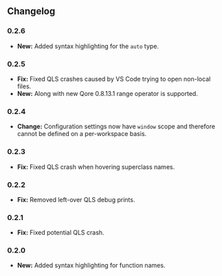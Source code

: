 ## Changelog

### 0.2.6

* **New:** Added syntax highlighting for the `auto` type.

### 0.2.5

* **Fix:** Fixed QLS crashes caused by VS Code trying to open non-local files.
* **New:** Along with new Qore 0.8.13.1 range operator is supported.

### 0.2.4

* **Change:** Configuration settings now have `window` scope and therefore cannot be defined on a per-workspace basis.

### 0.2.3

* **Fix:** Fixed QLS crash when hovering superclass names.

### 0.2.2

* **Fix:** Removed left-over QLS debug prints.

### 0.2.1

* **Fix:** Fixed potential QLS crash.

### 0.2.0

* **New:** Added syntax highlighting for function names.

